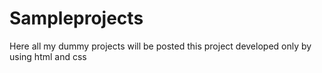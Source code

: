 # Sampleprojects
Here all my dummy projects will be posted
this project developed only by using html and css 
